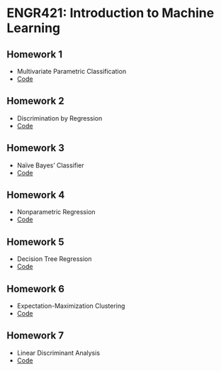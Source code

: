 # ENGR421: Introduction to Machine Learning

## Homework 1 
- Multivariate Parametric Classification
- [Code](https://github.com/atasayin/intro-ML/tree/main/homework1)

## Homework 2
- Discrimination by Regression
- [Code](https://github.com/atasayin/intro-ML/tree/main/homework2)

## Homework 3 
- Naïve Bayes’ Classifier
- [Code](https://github.com/atasayin/intro-ML/tree/main/homework3)

## Homework 4 
- Nonparametric Regression
- [Code](https://github.com/atasayin/intro-ML/tree/main/homework4)

## Homework 5 
- Decision Tree Regression
- [Code](https://github.com/atasayin/intro-ML/tree/main/homework5)

## Homework 6 
- Expectation-Maximization Clustering
- [Code](https://github.com/atasayin/intro-ML/tree/main/homework6)

## Homework 7 
- Linear Discriminant Analysis
- [Code](https://github.com/atasayin/intro-ML/tree/main/homework7)


